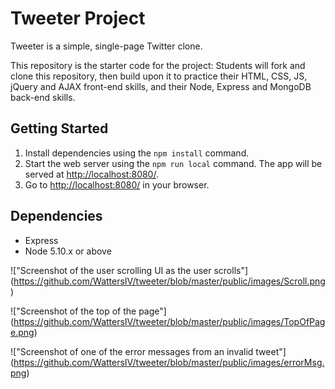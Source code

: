# Tweeter Project

Tweeter is a simple, single-page Twitter clone.

This repository is the starter code for the project: Students will fork and clone this repository, then build upon it to practice their HTML, CSS, JS, jQuery and AJAX front-end skills, and their Node, Express and MongoDB back-end skills.

## Getting Started

1. Install dependencies using the `npm install` command.
2. Start the web server using the `npm run local` command. The app will be served at <http://localhost:8080/>.
3. Go to <http://localhost:8080/> in your browser.

## Dependencies

- Express
- Node 5.10.x or above

!["Screenshot of the user scrolling UI as the user scrolls"]
(https://github.com/WattersIV/tweeter/blob/master/public/images/Scroll.png) 

!["Screenshot of the top of the page"]
(https://github.com/WattersIV/tweeter/blob/master/public/images/TopOfPage.png)

!["Screenshot of one of the error messages from an invalid tweet"]
(https://github.com/WattersIV/tweeter/blob/master/public/images/errorMsg.png)